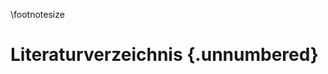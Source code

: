 \footnotesize

<!--
Bearbeite diese Seite nicht.

Referenzen werden automatisch aus der BibTex-Datei (References.bib) generiert.

... die Du mit deinem Referenzmanager erstellen solltest.
-->

# Literaturverzeichnis {.unnumbered}



